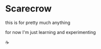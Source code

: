 # Scarecrow

this is for pretty much anything

for now I'm just learning and experimenting

:coffee:
